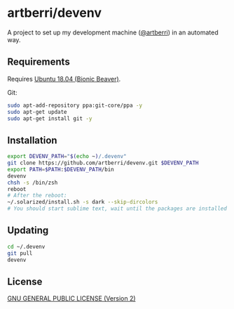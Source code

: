 # artberri/devenv

A project to set up my development machine ([@artberri](https://github.com/artberri)) in an automated way.

## Requirements

Requires [Ubuntu 18.04 (Bionic Beaver)](http://releases.ubuntu.com/18.04/).

Git:

``` bash
sudo apt-add-repository ppa:git-core/ppa -y
sudo apt-get update
sudo apt-get install git -y
```

## Installation

``` bash
export DEVENV_PATH="$(echo ~)/.devenv"
git clone https://github.com/artberri/devenv.git $DEVENV_PATH
export PATH=$PATH:$DEVENV_PATH/bin
devenv
chsh -s /bin/zsh
reboot
# After the reboot:
~/.solarized/install.sh -s dark --skip-dircolors
# You should start sublime text, wait until the packages are installed and restart it.
```

## Updating

``` bash
cd ~/.devenv
git pull
devenv
```

## License

[GNU GENERAL PUBLIC LICENSE (Version 2)](LICENSE)
